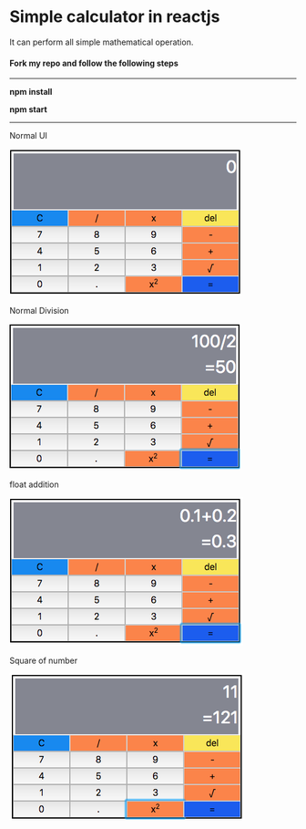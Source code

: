 <h1>Simple calculator in reactjs</h1>
<p>It can perform all simple mathematical operation.</p>
<h4>Fork my repo and follow the following steps</h4>
<hr>
<p><b>npm install</b></p>
<p><b>npm start</b></p>
<hr>
<p>Normal UI</p>
<img src="ss/ui.png">
<p>Normal Division</p>
<img src="ss/SS2.png">
<p>float addition</p>
<img src="ss/SS3.png">
<p>Square of number</p>
<img src="ss/SS4.png">
